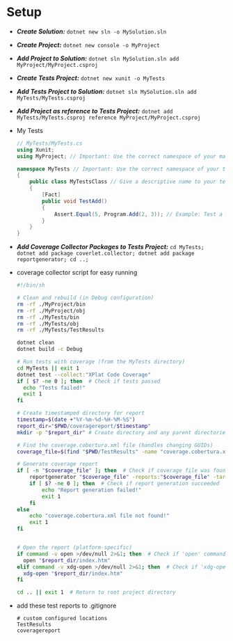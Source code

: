# Setup

- ***Create Solution:*** `dotnet new sln -o MySolution.sln`

- ***Create Project:*** `dotnet new console -o MyProject`

- ***Add Project to Solution:*** `dotnet sln MySolution.sln add MyProject/MyProject.csproj`

- ***Create Tests Project:*** `dotnet new xunit -o MyTests`

- ***Add Tests Project to Solution:*** `dotnet sln MySolution.sln add MyTests/MyTests.csproj`

- ***Add Project as reference to Tests Project:*** `dotnet add MyTests/MyTests.csproj reference MyProject/MyProject.csproj`

- My Tests

  ```C#
  // MyTests/MyTests.cs
  using Xunit;
  using MyProject; // Important: Use the correct namespace of your main project

  namespace MyTests // Important: Use the correct namespace of your test project
  {
      public class MyTestsClass // Give a descriptive name to your test class
      {
          [Fact]
          public void TestAdd()
          {
              Assert.Equal(5, Program.Add(2, 3)); // Example: Test a method in your main project.  Adjust the namespace and class/method names accordingly.
          }
      }
  }
  ```

- ***Add Coverage Collector Packages to Tests Project:*** `cd MyTests; dotnet add package coverlet.collector; dotnet add package reportgenerator; cd ..;`

- coverage collector script for easy running

  ```sh
  #!/bin/sh

  # Clean and rebuild (in Debug configuration)
  rm -rf ./MyProject/bin
  rm -rf ./MyProject/obj
  rm -rf ./MyTests/bin
  rm -rf ./MyTests/obj
  rm -rf ./MyTests/TestResults

  dotnet clean
  dotnet build -c Debug

  # Run tests with coverage (from the MyTests directory)
  cd MyTests || exit 1
  dotnet test --collect:"XPlat Code Coverage"
  if [ $? -ne 0 ]; then  # Check if tests passed
    echo "Tests failed!"
    exit 1
  fi

  # Create timestamped directory for report
  timestamp=$(date +"%Y-%m-%d-%H-%M-%S")
  report_dir="$PWD/coveragereport/$timestamp"
  mkdir -p "$report_dir" # Create directory and any parent directories if they don't exist

  # Find the coverage.cobertura.xml file (handles changing GUIDs)
  coverage_file=$(find "$PWD/TestResults" -name "coverage.cobertura.xml")

  # Generate coverage report
  if [ -n "$coverage_file" ]; then  # Check if coverage file was found
      reportgenerator "$coverage_file" -reports:"$coverage_file" -targetdir:"$report_dir" -reporttypes:Html
      if [ $? -ne 0 ]; then  # Check if report generation succeeded
          echo "Report generation failed!"
          exit 1
      fi
  else
      echo "coverage.cobertura.xml file not found!"
      exit 1
  fi


  # Open the report (platform-specific)
  if command -v open >/dev/null 2>&1; then  # Check if 'open' command exists (macOS)
    open "$report_dir/index.htm"
  elif command -v xdg-open >/dev/null 2>&1; then  # Check if 'xdg-open' exists (Linux)
    xdg-open "$report_dir/index.htm"
  fi

  cd .. || exit 1  # Return to root project directory
  ```

- add these test reports to .gitignore

  ```.gitignore
  # custom configured locations
  TestResults
  coveragereport
  ```